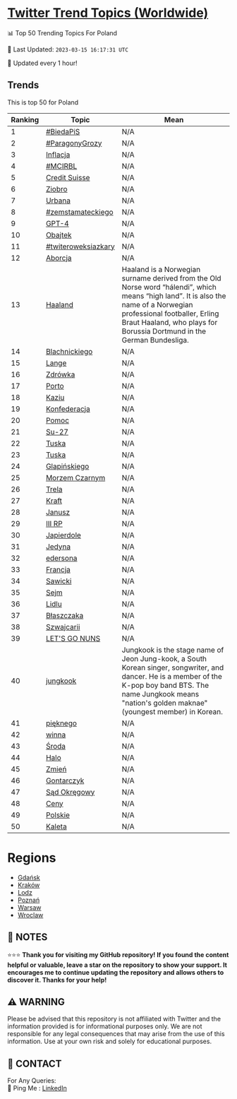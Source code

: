 [Twitter Trend Topics (Worldwide)](https://github.com/ErcinDedeoglu/Twitter-Trend-Topics)
==========


📊 Top 50 Trending Topics For Poland

📆 Last Updated: `2023-03-15 16:17:31 UTC`

🔧 Updated every 1 hour!


## Trends

This is top 50 for Poland

| Ranking | Topic | Mean |
| ------- | ------------ | ------------ |
| 1 | [#BiedaPiS](http://twitter.com/search?q=%23BiedaPiS) | N/A |
| 2 | [#ParagonyGrozy](http://twitter.com/search?q=%23ParagonyGrozy) | N/A |
| 3 | [Inflacja](http://twitter.com/search?q=Inflacja) | N/A |
| 4 | [#MCIRBL](http://twitter.com/search?q=%23MCIRBL) | N/A |
| 5 | [Credit Suisse](http://twitter.com/search?q=Credit+Suisse) | N/A |
| 6 | [Ziobro](http://twitter.com/search?q=Ziobro) | N/A |
| 7 | [Urbana](http://twitter.com/search?q=Urbana) | N/A |
| 8 | [#zemstamateckiego](http://twitter.com/search?q=%23zemstamateckiego) | N/A |
| 9 | [GPT-4](http://twitter.com/search?q=GPT-4) | N/A |
| 10 | [Obajtek](http://twitter.com/search?q=Obajtek) | N/A |
| 11 | [#twiteroweksiazkary](http://twitter.com/search?q=%23twiteroweksiazkary) | N/A |
| 12 | [Aborcja](http://twitter.com/search?q=Aborcja) | N/A |
| 13 | [Haaland](http://twitter.com/search?q=Haaland) | Haaland is a Norwegian surname derived from the Old Norse word “hálendi”, which means “high land”. It is also the name of a Norwegian professional footballer, Erling Braut Haaland, who plays for Borussia Dortmund in the German Bundesliga. |
| 14 | [Blachnickiego](http://twitter.com/search?q=Blachnickiego) | N/A |
| 15 | [Lange](http://twitter.com/search?q=Lange) | N/A |
| 16 | [Zdrówka](http://twitter.com/search?q=Zdr%c3%b3wka) | N/A |
| 17 | [Porto](http://twitter.com/search?q=Porto) | N/A |
| 18 | [Kaziu](http://twitter.com/search?q=Kaziu) | N/A |
| 19 | [Konfederacja](http://twitter.com/search?q=Konfederacja) | N/A |
| 20 | [Pomoc](http://twitter.com/search?q=Pomoc) | N/A |
| 21 | [Su-27](http://twitter.com/search?q=Su-27) | N/A |
| 22 | [Tuska](http://twitter.com/search?q=Tuska) | N/A |
| 23 | [Tuska](http://twitter.com/search?q=Tuska) | N/A |
| 24 | [Glapińskiego](http://twitter.com/search?q=Glapi%c5%84skiego) | N/A |
| 25 | [Morzem Czarnym](http://twitter.com/search?q=Morzem+Czarnym) | N/A |
| 26 | [Trela](http://twitter.com/search?q=Trela) | N/A |
| 27 | [Kraft](http://twitter.com/search?q=Kraft) | N/A |
| 28 | [Janusz](http://twitter.com/search?q=Janusz) | N/A |
| 29 | [III RP](http://twitter.com/search?q=III+RP) | N/A |
| 30 | [Japierdole](http://twitter.com/search?q=Japierdole) | N/A |
| 31 | [Jedyna](http://twitter.com/search?q=Jedyna) | N/A |
| 32 | [edersona](http://twitter.com/search?q=edersona) | N/A |
| 33 | [Francja](http://twitter.com/search?q=Francja) | N/A |
| 34 | [Sawicki](http://twitter.com/search?q=Sawicki) | N/A |
| 35 | [Sejm](http://twitter.com/search?q=Sejm) | N/A |
| 36 | [Lidlu](http://twitter.com/search?q=Lidlu) | N/A |
| 37 | [Błaszczaka](http://twitter.com/search?q=B%c5%82aszczaka) | N/A |
| 38 | [Szwajcarii](http://twitter.com/search?q=Szwajcarii) | N/A |
| 39 | [LET'S GO NUNS](http://twitter.com/search?q=LET%27S+GO+NUNS) | N/A |
| 40 | [jungkook](http://twitter.com/search?q=jungkook) | Jungkook is the stage name of Jeon Jung-kook, a South Korean singer, songwriter, and dancer. He is a member of the K-pop boy band BTS. The name Jungkook means "nation's golden maknae" (youngest member) in Korean. |
| 41 | [pięknego](http://twitter.com/search?q=pi%c4%99knego) | N/A |
| 42 | [winna](http://twitter.com/search?q=winna) | N/A |
| 43 | [Środa](http://twitter.com/search?q=%c5%9aroda) | N/A |
| 44 | [Halo](http://twitter.com/search?q=Halo) | N/A |
| 45 | [Zmień](http://twitter.com/search?q=Zmie%c5%84) | N/A |
| 46 | [Gontarczyk](http://twitter.com/search?q=Gontarczyk) | N/A |
| 47 | [Sąd Okręgowy](http://twitter.com/search?q=S%c4%85d+Okr%c4%99gowy) | N/A |
| 48 | [Ceny](http://twitter.com/search?q=Ceny) | N/A |
| 49 | [Polskie](http://twitter.com/search?q=Polskie) | N/A |
| 50 | [Kaleta](http://twitter.com/search?q=Kaleta) | N/A |



# Regions

* [Gdańsk](</Poland/Gdańsk.md>)
* [Kraków](</Poland/Kraków.md>)
* [Lodz](</Poland/Lodz.md>)
* [Poznań](</Poland/Poznań.md>)
* [Warsaw](</Poland/Warsaw.md>)
* [Wroclaw](</Poland/Wroclaw.md>)



## 📝 NOTES

⭐⭐⭐ **Thank you for visiting my GitHub repository! If you found the content helpful or valuable, leave a star on the repository to show your support. It encourages me to continue updating the repository and allows others to discover it. Thanks for your help!**


## ⚠️ WARNING

Please be advised that this repository is not affiliated with Twitter and the information provided is for informational purposes only. We are not responsible for any legal consequences that may arise from the use of this information. Use at your own risk and solely for educational purposes.


## 📨 CONTACT

 For Any Queries:  
            🏓 Ping Me : [LinkedIn](https://www.linkedin.com/in/ercindedeoglu/)
